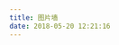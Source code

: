 ```yaml
---
title: 图片墙
date: 2018-05-20 12:21:16
---
```


<div data-url="https://api.chenyifaer.com/v1/articles" id="pics-wrapper"></div>
